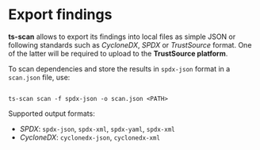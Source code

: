 # Export findings

**ts-scan** allows to export its findings into local files as simple JSON or following standards such as *CycloneDX*, *SPDX* or *TrustSource* format.  One of the latter will be required to upload to the **TrustSource platform**.


To scan dependencies and store the results in ```spdx-json``` format in a ```scan.json``` file, use:  

```shell

ts-scan scan -f spdx-json -o scan.json <PATH>

```

Supported output formats:

* *SPDX*: ```spdx-json```, ```spdx-xml```, ```spdx-yaml```, ```spdx-xml```
* *CycloneDX*: ```cyclonedx-json```, ```cyclonedx-xml```
